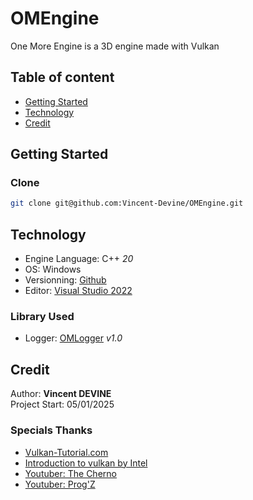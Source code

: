 # OMEngine
One More Engine is a 3D engine made with Vulkan

## Table of content
- [Getting Started](#getting-started)
- [Technology](#technology)
- [Credit](#credit)

## Getting Started
### Clone
```bash
git clone git@github.com:Vincent-Devine/OMEngine.git
```

## Technology
- Engine Language: C++ *20*
- OS: Windows
- Versionning: [Github](https://github.com/Vincent-Devine/OMEngine)
- Editor: [Visual Studio 2022](https://visualstudio.microsoft.com/fr/vs/)

### Library Used
- Logger: [OMLogger](https://github.com/Vincent-Devine/OMLogger) *v1.0*

## Credit
Author: **Vincent DEVINE**<br>
Project Start: 05/01/2025

### Specials Thanks
- [Vulkan-Tutorial.com](https://vulkan-tutorial.com/Introduction)
- [Introduction to vulkan by Intel](https://github.com/GameTechDev/IntroductionToVulkan)
- [Youtuber: The Cherno](https://www.youtube.com/@TheCherno)
- [Youtuber: Prog'Z](https://www.youtube.com/@ProgZ)
